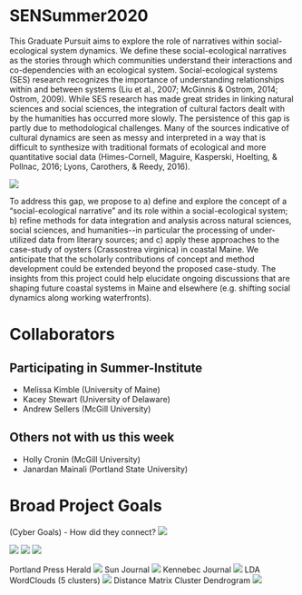 [CONTRIBUTING.md]: CONTRIBUTING.md
# SENSummer2020
This Graduate Pursuit aims to explore the role of narratives within social-ecological system dynamics. We define these social-ecological narratives as the stories through which communities understand their interactions and co-dependencies with an ecological system. Social-ecological systems (SES) research recognizes the importance of understanding relationships within and between systems (Liu et al., 2007; McGinnis & Ostrom, 2014; Ostrom, 2009). While SES research has made great strides in linking natural sciences and social sciences, the integration of cultural factors dealt with by the humanities has occurred more slowly. The persistence of this gap is partly due to methodological challenges. Many of the sources indicative of cultural dynamics are seen as messy and interpreted in a way that is difficult to synthesize with traditional formats of ecological and more quantitative social data (Himes-Cornell, Maguire, Kasperski, Hoelting, & Pollnac, 2016; Lyons, Carothers, & Reedy, 2016). 

<img width=“964” src="https://github.com/melkimble/SENSummer2020/blob/master/Images/oysters.jpeg">

To address this gap, we propose to a) define and explore the concept of a “social-ecological narrative” and its role within a social-ecological system; b) refine methods for data integration and analysis across natural sciences, social sciences, and humanities--in particular the processing of under-utilized data from literary sources; and c) apply these approaches to the case-study of oysters (Crassostrea virginica) in coastal Maine. We anticipate that the scholarly contributions of concept and method development could be extended beyond the proposed case-study. The insights from this project could help elucidate ongoing discussions that are shaping future coastal systems in Maine and elsewhere (e.g. shifting social dynamics along working waterfronts).

# Collaborators
## Participating in Summer-Institute
- Melissa Kimble (University of Maine)
- Kacey Stewart (University of Delaware)
- Andrew Sellers (McGill University)
## Others not with us this week
- Holly Cronin (McGill University)
- Janardan Mainali (Portland State University)


#  Broad Project Goals
(Cyber Goals) - How did they connect?
<img width=“964” src="https://github.com/melkimble/SENSummer2020/blob/master/Images/Slides_for_training_presentation_4.jpg">

<img width=“964” src="https://github.com/melkimble/SENSummer2020/blob/master/Images/Slides_for_training_presentation_1.jpg">

<img width=“964” src="https://github.com/melkimble/SENSummer2020/blob/master/Images/Slides_for_training_presentation_2.jpg">

<img width=“964” src="https://github.com/melkimble/SENSummer2020/blob/master/Images/Slides_for_training_presentation_3.jpg">

Portland Press Herald
<img width=“964” src="https://github.com/melkimble/SENSummer2020/blob/master/Images/1_PPH_wc.png">
Sun Journal
<img width=“964” src="https://github.com/melkimble/SENSummer2020/blob/master/Images/2_SJ_wc.png">
Kennebec Journal
<img width=“964” src="https://github.com/melkimble/SENSummer2020/blob/master/Images/3_KJ_wc.png">
LDA WordClouds (5 clusters)
<img width=“964” src="https://github.com/melkimble/SENSummer2020/blob/master/Images/lda_wcs.png">
Distance Matrix Cluster Dendrogram
<img width=“964” src="https://github.com/melkimble/SENSummer2020/blob/master/Images/dmatrix_clusterDendogram.png">
